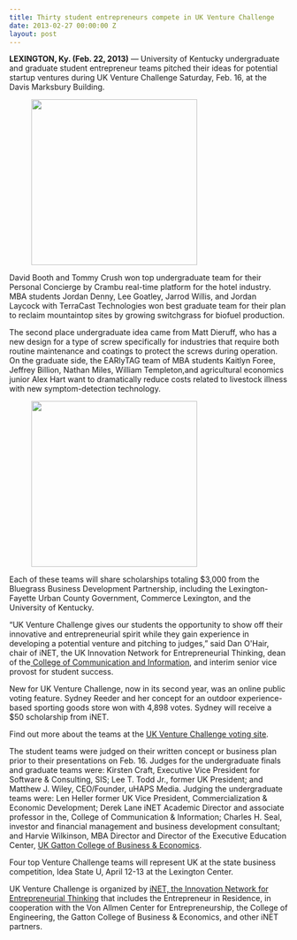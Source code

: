 ```yaml
---
title: Thirty student entrepreneurs compete in UK Venture Challenge
date: 2013-02-27 00:00:00 Z
layout: post
---
```

 
<p><strong>LEXINGTON, Ky. (Feb. 22, 2013)</strong> — University of Kentucky undergraduate and graduate student entrepreneur teams pitched their ideas for potential startup ventures during UK Venture Challenge Saturday, Feb. 16, at the Davis Marksbury Building.</p>
<p><figure class="tmblr-full" data-orig-height="900" data-orig-width="1200" data-orig-src="https://ci.uky.edu/inet/sites/all/files/sites/all/files/uploads/IMG_0353.jpg"><img alt="" src="https://66.media.tumblr.com/ed81653a3b1708d2007c33d3465fd50b/tumblr_inline_pk027nI6m51spm8pc_540.jpg" width="300" data-orig-height="900" data-orig-width="1200" data-orig-src="https://ci.uky.edu/inet/sites/all/files/sites/all/files/uploads/IMG_0353.jpg"/></figure></p>
<p>David Booth and Tommy Crush won top undergraduate team for their Personal Concierge by Crambu real-time platform for the hotel industry. MBA students Jordan Denny, Lee Goatley, Jarrod Willis, and Jordan Laycock with TerraCast Technologies won best graduate team for their plan to reclaim mountaintop sites by growing switchgrass for biofuel production.</p>
<p>The second place undergraduate idea came from Matt Dieruff, who has a new design for a type of screw specifically for industries that require both routine maintenance and coatings to protect the screws during operation. On the graduate side, the EARlyTAG team of MBA students Kaitlyn Foree, Jeffrey Billion, Nathan Miles, William Templeton,and agricultural economics junior Alex Hart want to dramatically reduce costs related to livestock illness with new symptom-detection technology.</p>
<p><figure class="tmblr-full" data-orig-height="540" data-orig-width="720" data-orig-src="https://ci.uky.edu/inet/sites/all/files/sites/all/files/uploads/Underg-first-1-IMG_0347_1.gif"><img alt="" src="https://66.media.tumblr.com/b62fd02431f9ffa6e9ae885ec0a86644/tumblr_inline_pk027nByC81spm8pc_540.gif" width="300" data-orig-height="540" data-orig-width="720" data-orig-src="https://ci.uky.edu/inet/sites/all/files/sites/all/files/uploads/Underg-first-1-IMG_0347_1.gif"/></figure></p>
<p>Each of these teams will share scholarships totaling $3,000 from the Bluegrass Business Development Partnership, including the Lexington-Fayette Urban County Government, Commerce Lexington, and the University of Kentucky.</p>
<p>&ldquo;UK Venture Challenge gives our students the opportunity to show off their innovative and entrepreneurial spirit while they gain experience in developing a potential venture and pitching to judges,&rdquo; said Dan O'Hair, chair of iNET, the UK Innovation Network for Entrepreneurial Thinking, dean of the<a href="http://ci.uky.edu/ci/" target="_blank"> College of Communication and Information</a>, and interim senior vice provost for student success.</p>
<p>New for UK Venture Challenge, now in its second year, was an online public voting feature. Sydney Reeder and her concept for an outdoor experience-based sporting goods store won with 4,898 votes. Sydney will receive a $50 scholarship from iNET.</p>
<p>Find out more about the teams at the <a href="https://ci.uky.edu/inet/page/inet-venture-challenge-program#/" target="_blank">UK Venture Challenge voting site</a>.</p>
<p>The student teams were judged on their written concept or business plan prior to their presentations on Feb. 16. Judges for the undergraduate finals and graduate teams were: Kirsten Craft, Executive Vice President for Software &amp; Consulting, SIS; Lee T. Todd Jr., former UK President; and Matthew J. Wiley, CEO/Founder, uHAPS Media. Judging the undergraduate teams were: Len Heller former UK Vice President, Commercialization &amp; Economic Development; Derek Lane iNET Academic Director and associate professor in the, College of Communication &amp; Information; Charles H. Seal, investor and financial management and business development consultant; and Harvie Wilkinson, MBA Director and Director of the Executive Education Center, <a href="http://gatton.uky.edu/" target="_blank">UK Gatton College of Business &amp; Economics</a>.</p>
<p>Four top Venture Challenge teams will represent UK at the state business competition, Idea State U, April 12-13 at the Lexington Center.</p>
<p>UK Venture Challenge is organized by <a href="https://ci.uky.edu/inet" target="_blank">iNET, the Innovation Network for Entrepreneurial Thinking</a> that includes the Entrepreneur in Residence, in cooperation with the Von Allmen Center for Entrepreneurship, the College of Engineering, the Gatton College of Business &amp; Economics, and other iNET partners.</p>
